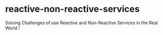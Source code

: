 # reactive-non-reactive-services
Solving Challenges of use Reactive and Non-Reactive Services in the Real World !

